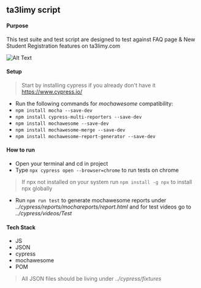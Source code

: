 ## ta3limy script

#### Purpose

This test suite and test script are designed to test against FAQ page & New Student Registration features on ta3limy.com

![Alt Text](https://drive.google.com/uc?export=view&id=1UpAOkBk8tPtn5NUcb6-VrHIcZ70_jvtz)

#### Setup

> Start by installing cypress if you already don't have it https://www.cypress.io/

+ Run the following commands for *mochawesome* compatibility:
+ ``npm install mocha --save-dev``
+ ``npm install cypress-multi-reporters --save-dev``
+ ``npm install mochawesome --save-dev``
+ ``npm install mochawesome-merge --save-dev``
+ ``npm install mochawesome-report-generator --save-dev``

#### How to run

+ Open your terminal and cd in project
+ Type ``npx cypress open --browser=chrome`` to run tests on chrome
> If npx not installed on your system run ``npm install -g npx`` to install npx globally
+ Run ``npm run test`` to generate mochawesome reports under *../cypress/reports/mochareports/report.html* and for test videos go to *../cypress/videos/Test*

#### Tech Stack

+ JS
+ JSON
+ cypress
+ mochawesome
+ POM

> All JSON files should be living under *../cypress/fixtures*
